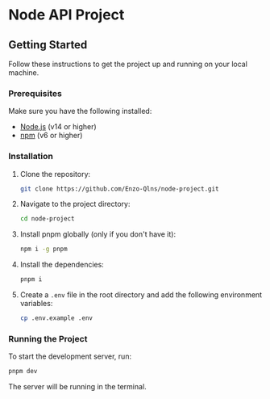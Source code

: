 # Node API Project

## Getting Started

Follow these instructions to get the project up and running on your local machine.

### Prerequisites

Make sure you have the following installed:
- [Node.js](https://nodejs.org/) (v14 or higher)
- [npm](https://www.npmjs.com/) (v6 or higher)

### Installation

1. Clone the repository:
    ```sh
    git clone https://github.com/Enzo-Qlns/node-project.git
    ```
2. Navigate to the project directory:
    ```sh
    cd node-project
    ```
3. Install pnpm globally (only if you don't have it):
    ```sh
    npm i -g pnpm
    ```
4. Install the dependencies:
    ```sh
    pnpm i
    ```
5. Create a `.env` file in the root directory and add the following environment variables:
    ```sh
    cp .env.example .env
    ```

### Running the Project

To start the development server, run:
```sh
pnpm dev
```

The server will be running in the terminal.